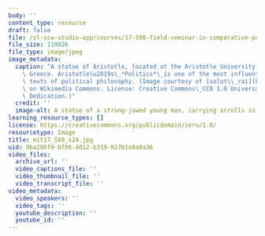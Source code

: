 ```yaml
---
body: ''
content_type: resource
draft: false
file: /ol-ocw-studio-app/courses/17-588-field-seminar-in-comparative-politics-spring-2024/mit17_588_s24.jpg
file_size: 118026
file_type: image/jpeg
image_metadata:
  caption: "A statue of Aristotle, located at the Aristotle University of Thessaloniki,\
    \ Greece. Aristotle\u2019s\_*Politics*\_is one of the most influential and enduring\
    \ texts of political philosophy. (Image courtesy of [solut\\_rai](https://commons.wikimedia.org/wiki/File:Philosophie-gr%C3%A8ce_Aristotle.jpg)\
    \ on Wikimedia Commons. License: Creative Commons\_CC0 1.0 Universal Public Domain\
    \ Dedication.)"
  credit: ''
  image-alt: A statue of a strong-jawed young man, carrying scrolls in his hands.
learning_resource_types: []
license: https://creativecommons.org/publicdomain/zero/1.0/
resourcetype: Image
title: mit17_588_s24.jpg
uid: 9ba286f9-bf86-4012-b319-927b1e8a0a36
video_files:
  archive_url: ''
  video_captions_file: ''
  video_thumbnail_file: ''
  video_transcript_file: ''
video_metadata:
  video_speakers: ''
  video_tags: ''
  youtube_description: ''
  youtube_id: ''
---
```

